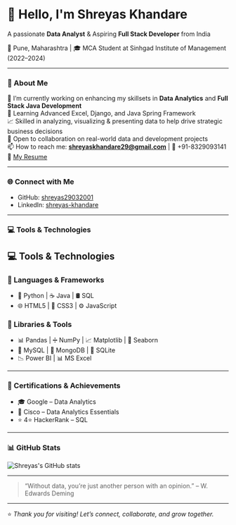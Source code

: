 # 👋 Hello, I'm Shreyas Khandare  
A passionate **Data Analyst** & Aspiring **Full Stack Developer** from India

📍 Pune, Maharashtra | 🎓 MCA Student at Sinhgad Institute of Management (2022–2024)

---

### 💼 About Me

🔭 I’m currently working on enhancing my skillsets in **Data Analytics** and **Full Stack Java Development**  
🌱 Learning Advanced Excel, Django, and Java Spring Framework  
📈 Skilled in analyzing, visualizing & presenting data to help drive strategic business decisions  
🤝 Open to collaboration on real-world data and development projects  
📫 How to reach me: **shreyaskhandare29@gmail.com** | 📱 +91-8329093141  
📄 [My Resume]()

---

### 🌐 Connect with Me

- GitHub: [shreyas29032001](https://github.com/shreyas29032001)  
- LinkedIn: [shreyas-khandare](https://www.linkedin.com/in/shreyas-khandare-/)

---

### 💻 Tools & Technologies

## 💻 Tools & Technologies

### 🔹 Languages & Frameworks
- 🐍 Python | ☕ Java | 🛢️ SQL  
- 🌐 HTML5 | 🎨 CSS3 | ⚙️ JavaScript  


### 🔹 Libraries & Tools
- 📊 Pandas | ➗ NumPy | 📈 Matplotlib | 🌈 Seaborn  
- 🐬 MySQL | 🍃 MongoDB | 💾 SQLite  
- 📉 Power BI | 📊 MS Excel


---




### 📜 Certifications & Achievements

- 🎓 Google – Data Analytics  
- 🧠 Cisco – Data Analytics Essentials  
- ⭐ 4⭐ HackerRank – SQL

---

### 📊 GitHub Stats

![Shreyas's GitHub stats](https://github-readme-stats.vercel.app/api?username=shreyas29032001&show_icons=true&theme=gruvbox)

---

> “Without data, you’re just another person with an opinion.” – W. Edwards Deming

---

⭐ *Thank you for visiting! Let’s connect, collaborate, and grow together.*
